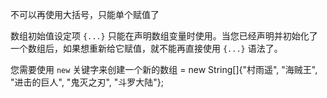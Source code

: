 不可以再使用大括号，只能单个赋值了

数组初始值设定项 `{...}` 只能在声明数组变量时使用。当您已经声明并初始化了一个数组后，如果想重新给它赋值，就不能再直接使用 `{...}` 语法了。

您需要使用 `new` 关键字来创建一个新的数组 = new String[]{"村雨遥", "海贼王", "进击的巨人", "鬼灭之刃", "斗罗大陆"};
```